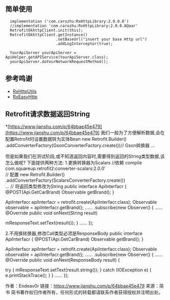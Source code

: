 ## 简单使用
```
  implementation ('com.carozhu:RxHttpLibrary:2.0.0.8')
  //implementation 'com.carozhu:RxHttpLibrary:2.0.0.8@aar'
  RetrofitOkhttpClient.init(this);
  RetrofitOkhttpClient.getInstance()
                      .setBaseUrl("insert your base Http url")
                      .addLogInterceptor(true);

  YourApiServer yourApiServer = ApiHelper.getAPIService(YourApiServer.class);
  yourApiServer.doYourNetworkRequestMethod();
```
## 参考鸣谢
* [RxHttpUtils](https://github.com/lygttpod/RxHttpUtils)
* [RxEasyHttp](https://github.com/zhou-you/RxEasyHttp)

## Retrofit请求数据返回String
*[https://www.jianshu.com/p/64bbae45e479](https://www.jianshu.com/p/64bbae45e479)
我们一般为了方便解析数据,会在配置Retrofit时设置数据转为实体Bean
new Retrofit.Builder()
.addConverterFactory(GsonConverterFactory.create())// Gson转换器
...

但是如果我们在测试阶段,或不知道返回内容时,需要得到返回的String类型数据,该怎么做呢?
下面提供两种方法:
1.更换转换器为Scalars
//依赖
compile com.squareup.retrofit2:converter-scalars:2.0.0'  
// 配置
new Retrofit.Builder()  
.addConverterFactory(ScalarsConverterFactory.create())  
...
// 将返回类型修改为String
public interface ApiInterfacr {
@POST(Api.GetCarBrand)
Observable<String> getBrand();
}

ApiInterfacr apiInterfacr = retrofit.create(ApiInterfacr.class);
Observable<String> observable = apiInterfacr.getBrand();
......
.subscribe(new Observer<String>() {
......
@Override
public void onNext(String result) 

mResponseText.setText(result());
}
......
});

2.不用换转换器,修改Call<ResponseBody>类型必须是ResponseBody
public interface ApiInterfacr {
@POST(Api.GetCarBrand)
Observable<ResponseBody> getBrand();
}

ApiInterfacr apiInterfacr = retrofit.create(ApiInterfacr.class);
Observable<ResponseBody> observable = apiInterfacr.getBrand();
......
.subscribe(new Observer<ResponseBody>() {
......
@Override
public void onNext(ResponseBody result) {

try {
mResponseText.setText(result.string());
} catch (IOException e) {
e.printStackTrace();
}
}
......
});

作者：Endeav0r
链接：https://www.jianshu.com/p/64bbae45e479
来源：简书
简书著作权归作者所有，任何形式的转载都请联系作者获得授权并注明出处。
